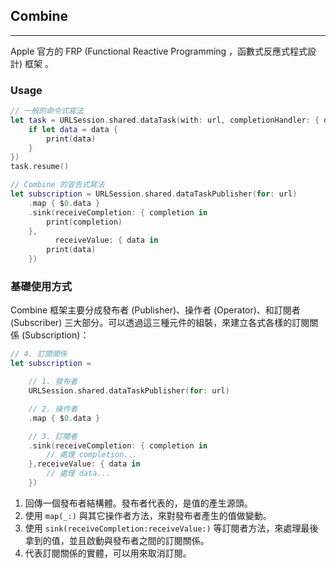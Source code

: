 ## Combine

---

Apple 官方的 FRP (Functional Reactive Programming ，函數式反應式程式設計) 框架 。



### Usage

```swift
// 一般的命令式寫法
let task = URLSession.shared.dataTask(with: url, completionHandler: { data, response, error in
    if let data = data {
        print(data)
    }
})
task.resume()
```

```swift
// Combine 的宣告式寫法
let subscription = URLSession.shared.dataTaskPublisher(for: url)
    .map { $0.data }
    .sink(receiveCompletion: { completion in
        print(completion)
    },
          receiveValue: { data in
        print(data)
    })

```



### 基礎使用方式

Combine 框架主要分成發布者 (Publisher)、操作者 (Operator)、和訂閱者 (Subscriber) 三大部分。可以透過這三種元件的組裝，來建立各式各樣的訂閱關係 (Subscription)：

```swift
// 4. 訂閱關係
let subscription = 

    // 1. 發布者
    URLSession.shared.dataTaskPublisher(for: url)

    // 2. 操作者
    .map { $0.data }

    // 3. 訂閱者
    .sink(receiveCompletion: { completion in 
    	// 處理 completion...  
    },receiveValue: { data in 
    	// 處理 data...  
    })
```

1. 回傳一個發布者結構體。發布者代表的，是值的產生源頭。
2. 使用 `map(_:)` 與其它操作者方法，來對發布者產生的值做變動。
3. 使用 `sink(receiveCompletion:receiveValue:)` 等訂閱者方法，來處理最後拿到的值，並且啟動與發布者之間的訂閱關係。
4. 代表訂閱關係的實體，可以用來取消訂閱。